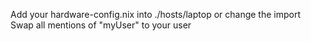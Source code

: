 Add your hardware-config.nix into ./hosts/laptop or change the import
Swap all mentions of "myUser" to your user
